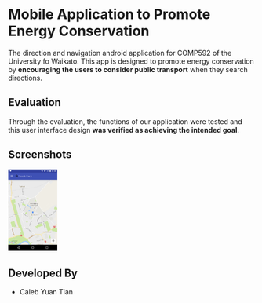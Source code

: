 # Mobile Application to Promote Energy Conservation

The direction and navigation android application for COMP592 of the University fo Waikato. This app is designed to promote energy conservation by **encouraging the users to consider public transport** when they search directions.

## Evaluation

Through the evaluation, the functions of our application were tested and this user interface design **was verified as achieving the intended goal**.

## Screenshots

<img src="Screenshots/Screenshot_2016-09-14-21-34-35.png" alt="Drawing" width="100"/>

## Developed By
* Caleb Yuan Tian
